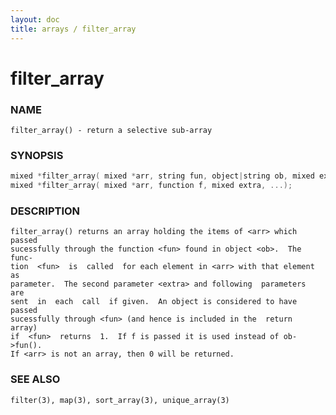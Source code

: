 ```yaml
---
layout: doc
title: arrays / filter_array
---
```

# filter_array

### NAME

    filter_array() - return a selective sub-array

### SYNOPSIS
```c
mixed *filter_array( mixed *arr, string fun, object|string ob, mixed extra, ... );
mixed *filter_array( mixed *arr, function f, mixed extra, ...);
```
### DESCRIPTION

    filter_array() returns an array holding the items of <arr> which passed
    sucessfully through the function <fun> found in object <ob>.  The func‐
    tion  <fun>  is  called  for each element in <arr> with that element as
    parameter.  The second parameter <extra> and following  parameters  are
    sent  in  each  call  if given.  An object is considered to have passed
    sucessfully through <fun> (and hence is included in the  return  array)
    if  <fun>  returns  1.  If f is passed it is used instead of ob->fun().
    If <arr> is not an array, then 0 will be returned.

### SEE ALSO

    filter(3), map(3), sort_array(3), unique_array(3)

